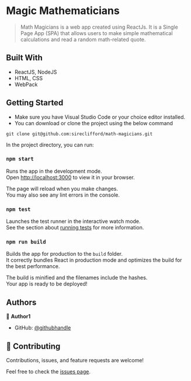 # Magic Mathematicians

> Math Magicians is a web app created using ReactJs. It is a Single Page App (SPA) that allows users to make simple mathematical calculations and read a random math-related quote.


## Built With

- ReactJS, NodeJS
- HTML, CSS
- WebPack

## Getting Started
- Make sure you have Visual Studio Code or your choice editor installed. 
- You can download or clone the project using the below command

```
git clone git@github.com:sireclifford/math-magicians.git
```

In the project directory, you can run:

### `npm start`

Runs the app in the development mode.\
Open [http://localhost:3000](http://localhost:3000) to view it in your browser.

The page will reload when you make changes.\
You may also see any lint errors in the console.

### `npm test`

Launches the test runner in the interactive watch mode.\
See the section about [running tests](https://facebook.github.io/create-react-app/docs/running-tests) for more information.

### `npm run build`

Builds the app for production to the `build` folder.\
It correctly bundles React in production mode and optimizes the build for the best performance.

The build is minified and the filenames include the hashes.\
Your app is ready to be deployed!

## Authors

👤 **Author1**

- GitHub: [@githubhandle](https://github.com/sireclifford)

## 🤝 Contributing

Contributions, issues, and feature requests are welcome!

Feel free to check the [issues page](../../issues/).

